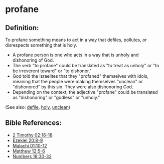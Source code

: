 # profane #

## Definition: ##

To profane something means to act in a way that defiles, pollutes, or disrespects something that is holy.

* A profane person is one who acts in a way that is unholy and dishonoring of God.
* The verb "to profane" could be translated as "to treat as unholy" or "to be irreverent toward" or "to dishonor."
* God told the Israelites that they "profaned" themselves with idols, meaning that the people were making themselves "unclean" or "dishonored" by this sin. They were also dishonoring God.
* Depending on the context, the adjective "profane" could be translated as "dishonoring" or "godless" or "unholy."
 
(See also: [defile](../other/defile.md), [holy](../kt/holy.md), [unclean](../kt/unclean.md))

## Bible References: ##

* [2 Timothy 02:16-18](en/tn/2ti/help/02/16)
* [Ezekiel 20:8-9](en/tn/ezk/help/20/08)
* [Malachi 01:10-12](en/tn/mal/help/01/10)
* [Matthew 12:5-6](en/tn/mat/help/12/05)
* [Numbers 18:30-32](en/tn/num/help/18/30)